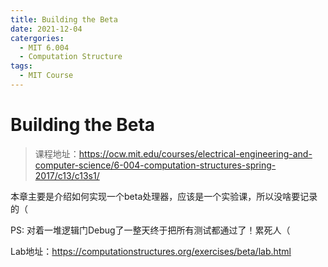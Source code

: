 ```yaml
---
title: Building the Beta
date: 2021-12-04
catergories:
  - MIT 6.004
  - Computation Structure
tags:
  - MIT Course
---
```


# Building the Beta

> 课程地址：https://ocw.mit.edu/courses/electrical-engineering-and-computer-science/6-004-computation-structures-spring-2017/c13/c13s1/

本章主要是介绍如何实现一个beta处理器，应该是一个实验课，所以没啥要记录的（

PS: 对着一堆逻辑门Debug了一整天终于把所有测试都通过了！累死人（

Lab地址：https://computationstructures.org/exercises/beta/lab.html
